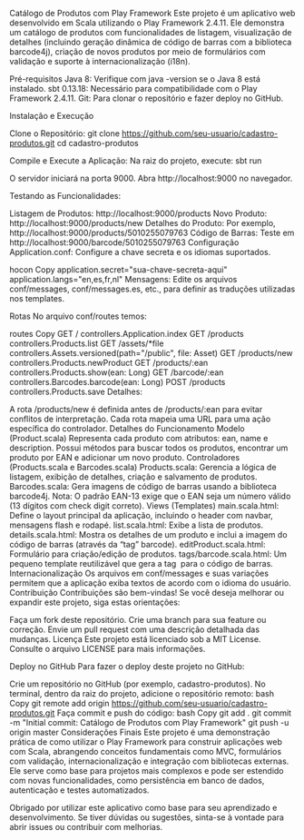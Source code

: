 Catálogo de Produtos com Play Framework
Este projeto é um aplicativo web desenvolvido em Scala utilizando o Play Framework 2.4.11. Ele demonstra um catálogo de produtos com funcionalidades de listagem, visualização de detalhes (incluindo geração dinâmica de código de barras com a biblioteca barcode4j), criação de novos produtos por meio de formulários com validação e suporte à internacionalização (i18n).

Pré-requisitos
Java 8: Verifique com java -version se o Java 8 está instalado.
sbt 0.13.18: Necessário para compatibilidade com o Play Framework 2.4.11.
Git: Para clonar o repositório e fazer deploy no GitHub.

Instalação e Execução

Clone o Repositório:
git clone https://github.com/seu-usuario/cadastro-produtos.git
cd cadastro-produtos

Compile e Execute a Aplicação:
Na raiz do projeto, execute:
sbt run

O servidor iniciará na porta 9000. Abra http://localhost:9000 no navegador.

Testando as Funcionalidades:

Listagem de Produtos: http://localhost:9000/products
Novo Produto: http://localhost:9000/products/new
Detalhes do Produto: Por exemplo, http://localhost:9000/products/5010255079763
Código de Barras: Teste em http://localhost:9000/barcode/5010255079763
Configuração
Application.conf:
Configure a chave secreta e os idiomas suportados.

hocon
Copy
application.secret="sua-chave-secreta-aqui"
application.langs="en,es,fr,nl"
Mensagens:
Edite os arquivos conf/messages, conf/messages.es, etc., para definir as traduções utilizadas nos templates.

Rotas
No arquivo conf/routes temos:

routes
Copy
GET     /                   controllers.Application.index
GET     /products           controllers.Products.list
GET     /assets/*file       controllers.Assets.versioned(path="/public", file: Asset)
GET     /products/new       controllers.Products.newProduct
GET     /products/:ean      controllers.Products.show(ean: Long)
GET     /barcode/:ean       controllers.Barcodes.barcode(ean: Long)
POST    /products           controllers.Products.save
Detalhes:

A rota /products/new é definida antes de /products/:ean para evitar conflitos de interpretação.
Cada rota mapeia uma URL para uma ação específica do controlador.
Detalhes do Funcionamento
Modelo (Product.scala)
Representa cada produto com atributos: ean, name e description.
Possui métodos para buscar todos os produtos, encontrar um produto por EAN e adicionar um novo produto.
Controladores (Products.scala e Barcodes.scala)
Products.scala:
Gerencia a lógica de listagem, exibição de detalhes, criação e salvamento de produtos.
Barcodes.scala:
Gera imagens de código de barras usando a biblioteca barcode4j.
Nota: O padrão EAN-13 exige que o EAN seja um número válido (13 dígitos com check digit correto).
Views (Templates)
main.scala.html:
Define o layout principal da aplicação, incluindo o header com navbar, mensagens flash e rodapé.
list.scala.html:
Exibe a lista de produtos.
details.scala.html:
Mostra os detalhes de um produto e inclui a imagem do código de barras (através da “tag” barcode).
editProduct.scala.html:
Formulário para criação/edição de produtos.
tags/barcode.scala.html:
Um pequeno template reutilizável que gera a tag <img> para o código de barras.
Internacionalização
Os arquivos em conf/messages e suas variações permitem que a aplicação exiba textos de acordo com o idioma do usuário.
Contribuição
Contribuições são bem-vindas! Se você deseja melhorar ou expandir este projeto, siga estas orientações:

Faça um fork deste repositório.
Crie uma branch para sua feature ou correção.
Envie um pull request com uma descrição detalhada das mudanças.
Licença
Este projeto está licenciado sob a MIT License. Consulte o arquivo LICENSE para mais informações.

Deploy no GitHub
Para fazer o deploy deste projeto no GitHub:

Crie um repositório no GitHub (por exemplo, cadastro-produtos).
No terminal, dentro da raiz do projeto, adicione o repositório remoto:
bash
Copy
git remote add origin https://github.com/seu-usuario/cadastro-produtos.git
Faça commit e push do código:
bash
Copy
git add .
git commit -m "Initial commit: Catálogo de Produtos com Play Framework"
git push -u origin master
Considerações Finais
Este projeto é uma demonstração prática de como utilizar o Play Framework para construir aplicações web com Scala, abrangendo conceitos fundamentais como MVC, formulários com validação, internacionalização e integração com bibliotecas externas. Ele serve como base para projetos mais complexos e pode ser estendido com novas funcionalidades, como persistência em banco de dados, autenticação e testes automatizados.

Obrigado por utilizar este aplicativo como base para seu aprendizado e desenvolvimento. Se tiver dúvidas ou sugestões, sinta-se à vontade para abrir issues ou contribuir com melhorias.
